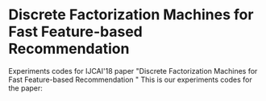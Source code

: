 # Discrete Factorization Machines for Fast Feature-based Recommendation
Experiments codes for IJCAI'18 paper "Discrete Factorization Machines for Fast Feature-based Recommendation "
This is our experiments codes for the paper:
